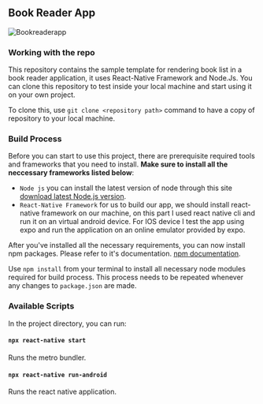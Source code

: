 ## Book Reader App
![Bookreaderapp](https://user-images.githubusercontent.com/57854970/90471084-cf037e00-e14f-11ea-84b9-401c2abd3865.png)



### Working with the repo 
This repository contains the sample template for rendering book list in a book reader application, it uses React-Native Framework and Node.Js. You can clone this repository to test inside your local machine and start using it on your own project.

To clone this, use `git clone <repository path>` command to have a copy of repository to your local machine.

### Build Process
Before you can start to use this project, there are prerequisite required tools and frameworks that you need to install. **Make sure to install all the neccessary frameworks listed below**:

* `Node js` you can install the latest version of node through this site [download latest Node.js version](https://nodejs.org/en/download/).
* `React-Native Framework` for us to build our app, we should install react-native framework on our machine, on this part I used react native cli and run it on an virtual android device. For IOS device I test the app using expo and run the application on an online emulator provided by expo.

After you've installed all the necessary requirements, you can now install npm packages. Please refer to it's documentation. [npm documentation](https://docs.npmjs.com/downloading-and-installing-packages-locally).

Use `npm install` from your terminal to install all necessary node modules required for build process. This process needs to be repeated whenever any changes to `package.json` are made.


### Available Scripts

In the project directory, you can run:

#### `npx react-native start`
Runs the metro bundler. <br>

#### `npx react-native run-android`
Runs the react native application. <br>






 
